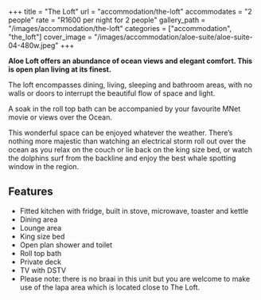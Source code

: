 +++
title = "The Loft"
url = "accommodation/the-loft"
accommodates = "2 people"
rate = "R1600 per night for 2 people"
gallery_path = "/images/accommodation/the-loft"
categories = ["accommodation", "the_loft"]
cover_image = "/images/accommodation/aloe-suite/aloe-suite-04-480w.jpeg"
+++

**Aloe Loft offers an abundance of ocean views and elegant comfort. This is open plan living at its finest.**

The loft encompasses dining, living, sleeping and bathroom areas, with no walls or doors to interrupt the beautiful flow of space and light.

A soak in the roll top bath can be accompanied by your favourite MNet movie or views over the Ocean.

This wonderful space can be enjoyed whatever the weather. There’s nothing more majestic than watching an electrical storm roll out over the ocean as you relax on the couch or lie back on the king size bed, or watch the dolphins surf from the backline and enjoy the best whale spotting window in the region.

## Features

*   Fitted kitchen with fridge, built in stove, microwave, toaster and kettle
*   Dining area
*   Lounge area
*   King size bed
*   Open plan shower and toilet
*   Roll top bath
*   Private deck
*   TV with DSTV
*   Please note: there is no braai in this unit but you are welcome to make use of the lapa area which is located close to The Loft.